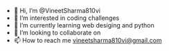 - 👋 Hi, I’m @VineetSharma810vi
- 👀 I’m interested in coding challenges
- 🌱 I’m currently learning web desiging and python
- 💞️ I’m looking to collaborate on 
- 📫 How to reach me vineetsharma810vi@gmail.com

<!---
VineetSharma810vi/VineetSharma810vi is a ✨ special ✨ repository because its `README.md` (this file) appears on your GitHub profile.
You can click the Preview link to take a look at your changes.
--->
